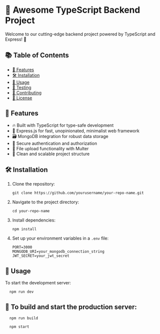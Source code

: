 # 🚀 Awesome TypeScript Backend Project

Welcome to our cutting-edge backend project powered by TypeScript and Express! 🌟

## 📚 Table of Contents

- [🎯 Features](#features)
- [🛠️ Installation](#installation)
- [🚀 Usage](#usage)
- [🧪 Testing](#testing)
- [🤝 Contributing](#contributing)
- [📄 License](#license)

## 🎯 Features

- 🔥 Built with TypeScript for type-safe development
- 🚄 Express.js for fast, unopinionated, minimalist web framework
- 🗃️ MongoDB integration for robust data storage
- 🔐 Secure authentication and authorization
- 📁 File upload functionality with Multer
- 🧹 Clean and scalable project structure

## 🛠️ Installation

1. Clone the repository:
   ```
   git clone https://github.com/yourusername/your-repo-name.git
   ```

2. Navigate to the project directory:
   ```
   cd your-repo-name
   ```

3. Install dependencies:
   ```
   npm install
   ```

4. Set up your environment variables in a `.env` file:
   ```
   PORT=3000
   MONGODB_URI=your_mongodb_connection_string
   JWT_SECRET=your_jwt_secret
   ```

## 🚀 Usage

To start the development server:
 ```
   npm run dev
   ```
## 🚀 To build and start the production server:
 ```
   npm run build
   ```
 ```
   npm start
   ```
